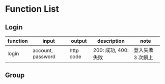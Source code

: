 # Function List
## Login
| function | input             | output    | description          | note              |
| -------- | ----------------- | --------- | -------------------- | ----------------- |
| login    | account, password | http code | 200: 成功, 400: 失敗 | 登入失敗 3 次鎖上 |

## Group 


